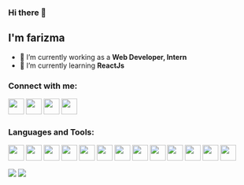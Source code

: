 ### Hi there 👋 
## I'm farizma
- 🔭 I’m currently working as a **Web Developer, Intern**
- 🌱 I’m currently learning **ReactJs**
<!-- - 👯 I’m looking to collaborate on ...
- 🤔 I’m looking for help with ...
- 💬 Ask me about ...
- 📫 How to reach me: ...
- 😄 Pronouns: ...
- ⚡ Fun fact: ... -->

### Connect with me:

<!--
[<img src="https://www.flaticon.com/svg/static/icons/svg/1063/1063299.svg" width="32" height="32">](https://farizma.netlify.app/)
-->
[<img src="https://www.flaticon.com/svg/static/icons/svg/1384/1384015.svg" width="32" height="32">](https://www.instagram.com/fari_zma)
[<img src="https://www.flaticon.com/svg/static/icons/svg/1384/1384005.svg" width="32" height="32">](https://www.fb.com/farizma.2531)
[<img src="https://www.flaticon.com/svg/static/icons/svg/1384/1384014.svg" width="32" height="32">](https://www.linkedin.com/in/khadijatahseen/)
[<img src="https://www.flaticon.com/svg/static/icons/svg/1384/1384012.svg" width="32" height="32">](https://www.youtube.com/c/farizma)
</br>

### Languages and Tools:

<img src="https://img.icons8.com/color/2x/python.png" width="32" height="32"/> <img src="https://img.icons8.com/color/2x/java-coffee-cup-logo.png" width="32" height="32"/>
<img src="https://img.icons8.com/color/2x/javascript.png" width="32" height="32"/>
<img src="https://img.icons8.com/color/2x/react-native.png" width="32" height="32"/>
<img src="https://img.icons8.com/fluent/2x/android-os.png" width="32" height="32"/>
<img src="https://img.icons8.com/color/2x/firebase.png" width="32" height="32"/>
<img src="https://img.icons8.com/color/2x/html-5.png" width="32" height="32"/>
<img src="https://img.icons8.com/color/2x/css3.png" width="32" height="32"/>
<img src="https://img.icons8.com/officel/2x/php-logo.png" width="32" height="32"/>
<img src="https://img.icons8.com/color/2x/adobe-xd.png" width="32" height="32"/>
<img src="https://img.icons8.com/color/2x/adobe-illustrator.png" width="32" height="32"/>
<img src="https://img.icons8.com/color/2x/git.png" width="32" height="32"/>
<img src="https://img.icons8.com/fluent/2x/visual-studio-code-2019.png" width="32" height="32"/>
</br>

<img src="https://github-readme-stats.vercel.app/api/top-langs/?username=fari-zma&layout=compact" />

<img src="https://github-readme-stats.vercel.app/api?username=fari-zma&show_icons=true" />